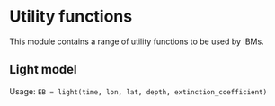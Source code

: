 # Utility functions

This module contains a range of utility functions to be used by IBMs.

## Light model

Usage: `EB = light(time, lon, lat, depth, extinction_coefficient)`
